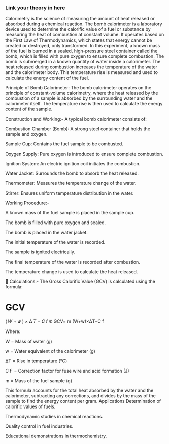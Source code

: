 ### Link your theory in here
Calorimetry is the science of measuring the amount of heat released or absorbed during a chemical reaction. The bomb calorimeter is a laboratory device used to determine the calorific value of a fuel or substance by measuring the heat of combustion at constant volume. It operates based on the First Law of Thermodynamics, which states that energy cannot be created or destroyed, only transformed. In this experiment, a known mass of the fuel is burned in a sealed, high-pressure steel container called the bomb, which is filled with pure oxygen to ensure complete combustion. The bomb is submerged in a known quantity of water inside a calorimeter. The heat released during combustion increases the temperature of the water and the calorimeter body. This temperature rise is measured and used to calculate the energy content of the fuel.

Principle of Bomb Calorimeter:
The bomb calorimeter operates on the principle of constant-volume calorimetry, where the heat released by the combustion of a sample is absorbed by the surrounding water and the calorimeter itself. The temperature rise is then used to calculate the energy content of the sample.

Construction and Working:-
A typical bomb calorimeter consists of:

Combustion Chamber (Bomb): A strong steel container that holds the sample and oxygen.

Sample Cup: Contains the fuel sample to be combusted.

Oxygen Supply: Pure oxygen is introduced to ensure complete combustion.

Ignition System: An electric ignition coil initiates the combustion.

Water Jacket: Surrounds the bomb to absorb the heat released.

Thermometer: Measures the temperature change of the water.

Stirrer: Ensures uniform temperature distribution in the water.

Working Procedure:-

A known mass of the fuel sample is placed in the sample cup.

The bomb is filled with pure oxygen and sealed.

The bomb is placed in the water jacket.

The initial temperature of the water is recorded.

The sample is ignited electrically.

The final temperature of the water is recorded after combustion.

The temperature change is used to calculate the heat released.

📐 Calculations:-
The Gross Calorific Value (GCV) is calculated using the formula:

GCV
=
(
𝑊
+
𝑤
)
×
Δ
𝑇
−
𝐶
𝑓
𝑚
GCV= 
m
(W+w)×ΔT−C 
f

Where:


W = Mass of water (g)


w = Water equivalent of the calorimeter (g)


ΔT = Rise in temperature (°C)


C 
f
​
  = Correction factor for fuse wire and acid formation (J)

m = Mass of the fuel sample (g)

This formula accounts for the total heat absorbed by the water and the calorimeter, subtracting any corrections, and divides by the mass of the sample to find the energy content per gram.
 Applications
Determination of calorific values of fuels.

Thermodynamic studies in chemical reactions.

Quality control in fuel industries.

Educational demonstrations in thermochemistry.

